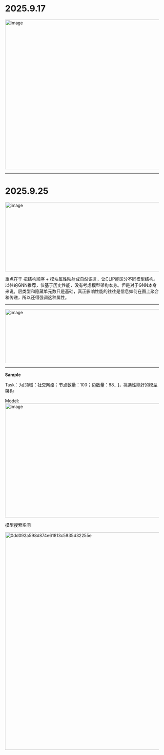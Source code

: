 # **2025.9.17** 

<img width="858" height="488" alt="image" src="https://github.com/user-attachments/assets/e3f0c577-4211-448d-b0e4-fb3214194fd7" /> 

***
# **2025.9.25**
<img width="689" height="226" alt="image" src="https://github.com/user-attachments/assets/1f69e3e1-3414-491b-b94b-22cdf5fed7bf" /> 

重点在于 把结构顺序 + 模块属性映射成自然语言，让CLIP能区分不同模型结构。以往的GNN推荐，仅基于历史性能，没有考虑模型架构本身。但是对于GNN本身来说，层类型和隐藏单元数只是基础，真正影响性能的往往是信息如何在图上聚合和传递，所以还得强调这种属性。 

***

<img width="624" height="176" alt="image" src="https://github.com/user-attachments/assets/a482307a-c572-4f98-ad3c-c75cde495d33" /> 

*** 

**Sample** 

Task：为[领域：社交网络；节点数量：100；边数量：88...]，挑选性能好的模型架构 

Model:  
<img width="777" height="372" alt="image" src="https://github.com/user-attachments/assets/b6875c52-9bdb-4267-96c1-629fdc9d1660" />

模型搜索空间 

<img width="1130" height="709" alt="0dd092a598d874e61813c5835d32255e" src="https://github.com/user-attachments/assets/69f62f28-f6d4-4789-89b9-2cbd82d3cb02" />

